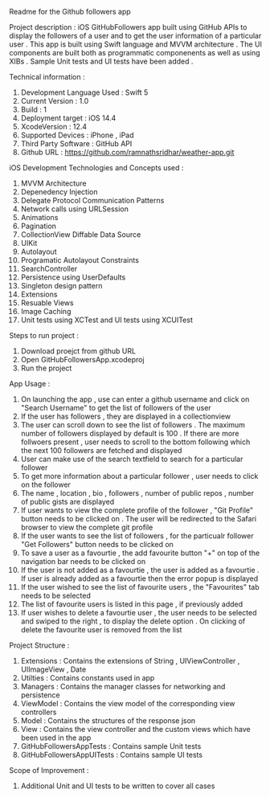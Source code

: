 Readme for the Github followers app

Project description : iOS GitHubFollowers app built using GitHub APIs to display the followers of a user and to get the user information of a particular user . This app is built using Swift language and MVVM architecture . The UI components are built both as programmatic componenents as well as using XIBs . Sample Unit tests and UI tests have been added . 

Technical information :
1. Development Language Used : Swift 5
2. Current Version : 1.0
3. Build : 1
4. Deployment target : iOS 14.4
5. XcodeVersion : 12.4
6. Supported Devices : iPhone , iPad
7. Third Party Software : GitHub API
8. Github URL : https://github.com/ramnathsridhar/weather-app.git

iOS Development Technologies and Concepts used :
1.   MVVM Architecture
2.   Depenedency Injection
3.   Delegate Protocol Communication Patterns
4.   Network calls using URLSession
5.   Animations
6.   Pagination
7.   CollectionView Diffable Data Source
8.   UIKit
9.   Autolayout
10. Programatic Autolayout Constraints
11. SearchController
12. Persistence using UserDefaults
13. Singleton design pattern
15. Extensions
16. Resuable Views
17. Image Caching
18. Unit tests using  XCTest and UI tests using XCUITest

Steps to run project :
1. Download proejct from github URL
2. Open GitHubFollowersApp.xcodeproj
3. Run the project

App Usage :
1.  On launching the app , use can enter a github username and click on "Search Username" to get the list of followers of the user
2.  If the user has followers , they are displayed in a collectionview
3.  The user can scroll down to see the list of followers . The maximum number of followers displayed by default is 100 . If there are more follwoers present , user needs to scroll to the bottom following which the next 100 followers are fetched and displayed
4.  User can make use of the search textfield to search for a particular follower 
5.  To get more information about a particular follower , user needs to click on the follower
6.  The name , location , bio , followers , number of public repos , number of public gists are displayed 
7.   If user wants to view the complete profile of the follower , "Git Profile" button needs to be clicked on . The user will be redirected to the Safari browser to view the complete git profile
8.   If the user wants to see the list of followers , for the particualr follower "Get Followers" button needs to be clicked on 
9.   To save a user as a favourtie , the add favourite button "+" on top of the navigation bar needs to be clicked on  
10. If the user is not added as a favourtie , the user is added as a favourtie . If user is already added as a favourtie then the error popup is displayed
11. If the user wished to see the list of favourite users , the "Favourites" tab needs to be selected
12. The list of favourite users is listed in this page , if previously added
13. If user wishes to delete a favourtie user , the user needs to be selected and swiped to the right , to display the delete option . On clicking of delete the favourite user is removed from the list

Project Structure :
1. Extensions : Contains the extensions of String , UIViewController , UIImageView , Date
2. Utilties : Contains constants used in app
3. Managers : Contains the manager classes for networking and persistence
4. ViewModel : Contains the view model of the corresponding view controllers
5. Model : Contains the structures of the response json
6. View : Contains the view controller and the custom views which have been used in the app
7. GitHubFollowersAppTests : Contains sample Unit tests
8. GitHubFollowersAppUITests : Contains sample UI tests

Scope of Improvement :
1. Additional Unit and UI tests to be written to cover all cases

